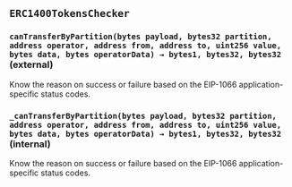 ## `ERC1400TokensChecker`






### `canTransferByPartition(bytes payload, bytes32 partition, address operator, address from, address to, uint256 value, bytes data, bytes operatorData) → bytes1, bytes32, bytes32` (external)



Know the reason on success or failure based on the EIP-1066 application-specific status codes.


### `_canTransferByPartition(bytes payload, bytes32 partition, address operator, address from, address to, uint256 value, bytes data, bytes operatorData) → bytes1, bytes32, bytes32` (internal)



Know the reason on success or failure based on the EIP-1066 application-specific status codes.





